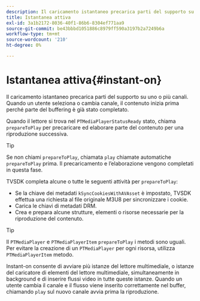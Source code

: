 ```yaml
---
description: Il caricamento istantaneo precarica parti del supporto su uno o più canali. Quando un utente seleziona o cambia canale, il contenuto inizia prima perché parte del buffering è già stato completato.
title: Istantanea attiva
exl-id: 3a1b2172-8036-40f1-86b6-8304ef771aa9
source-git-commit: be43bbbd1051886c8979ff590a3197b2a7249b6a
workflow-type: tm+mt
source-wordcount: '210'
ht-degree: 0%

---
```


# Istantanea attiva{#instant-on}

Il caricamento istantaneo precarica parti del supporto su uno o più canali. Quando un utente seleziona o cambia canale, il contenuto inizia prima perché parte del buffering è già stato completato.

Quando il lettore si trova nel `PTMediaPlayerStatusReady` stato, chiama `prepareToPlay` per precaricare ed elaborare parte del contenuto per una riproduzione successiva.

>[!TIP]
>
>Se non chiami `prepareToPlay`, chiamata `play` chiamate automatiche `prepareToPlay` prima. Il precaricamento e l’elaborazione vengono completati in questa fase.

TVSDK completa alcune o tutte le seguenti attività per `prepareToPlay`:

* Se la chiave dei metadati `kSyncCookiesWithAVAsset` è impostato, TVSDK effettua una richiesta al file originale M3U8 per sincronizzare i cookie.
* Carica le chiavi di metadati DRM.
* Crea e prepara alcune strutture, elementi o risorse necessarie per la riproduzione del contenuto.

>[!TIP]
>
>Il `PTMediaPlayer` e `PTMediaPlayerItem` `prepareToPlay` i metodi sono uguali. Per evitare la creazione di un `PTMediaPlayer` per ogni risorsa, utilizza `PTMediaPlayerItem` metodo.

Instant-on consente di avviare più istanze del lettore multimediale, o istanze del caricatore di elementi del lettore multimediale, simultaneamente in background e di inserire flussi video in tutte queste istanze. Quando un utente cambia il canale e il flusso viene inserito correttamente nel buffer, chiamando `play` sul nuovo canale avvia prima la riproduzione.
